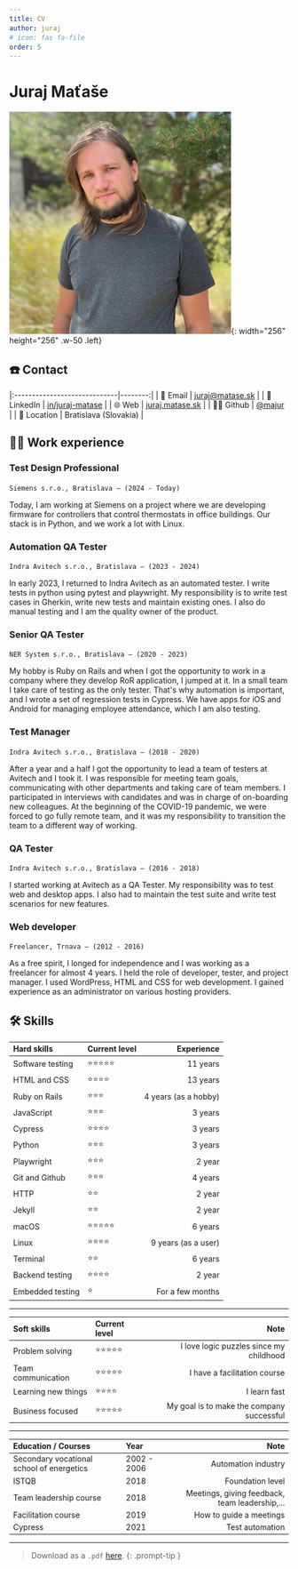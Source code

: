 ```yaml
---
title: CV
author: juraj
# icon: fas fa-file
order: 5
---
```


# Juraj Maťaše

![Desktop View](/assets/img/avatar.jpeg){: width="256" height="256" .w-50 .left}
## ☎️ Contact

|:-----------------------------|--------:|
| 📧 Email | [juraj@matase.sk](mailto:juraj@matase.sk) |
| 💼 LinkedIn | [in/juraj-matase](https://www.linkedin.com/in/juraj-matase) |
| 🌐 Web | [juraj.matase.sk](https://juraj.matase.sk) |
| 👨‍💻 Github | [@majur](https://github.com/majur) |
| 🏢 Location | Bratislava (Slovakia) |



## 👨‍💻 Work experience

### Test Design Professional

`Siemens s.r.o., Bratislava – (2024 - Today)`

Today, I am working at Siemens on a project where we are developing firmware for controllers that control thermostats in office buildings. Our stack is in Python, and we work a lot with Linux.

### Automation QA Tester

`Indra Avitech s.r.o., Bratislava – (2023 - 2024)`

In early 2023, I returned to Indra Avitech as an automated tester. I write tests in python using pytest and playwright. My responsibility is to write test cases in Gherkin, write new tests and maintain existing ones. I also do manual testing and I am the quality owner of the product. 

### Senior QA Tester

`NER System s.r.o., Bratislava – (2020 - 2023)`

My hobby is Ruby on Rails and when I got the opportunity to work in a company where they develop RoR application, I jumped at it. In a small team I take care of testing as the only tester. That's why automation is important, and I wrote a set of regression tests in Cypress. We have apps for iOS and Android for managing employee attendance, which I am also testing.

### Test Manager

`Indra Avitech s.r.o., Bratislava – (2018 - 2020)`

After a year and a half I got the opportunity to lead a team of testers at Avitech and I took it. I was responsible for meeting team goals, communicating with other departments and taking care of team members. I participated in interviews with candidates and was in charge of on-boarding new colleagues. At the beginning of the COVID-19 pandemic, we were forced to go fully remote team, and it was my responsibility to transition the team to a different way of working.

### QA Tester

`Indra Avitech s.r.o., Bratislava – (2016 - 2018)`

I started working at Avitech as a QA Tester. My responsibility was to test web and desktop apps. I also had to maintain the test suite and write test scenarios for new features.

### Web developer

`Freelancer, Trnava – (2012 - 2016)`

As a free spirit, I longed for independence and I was working as a freelancer for almost 4 years. I held the role of developer, tester, and project manager. I used WordPress, HTML and CSS for web development. I gained experience as an administrator on various hosting providers.

<h2>🛠 Skills</h2>

| Hard skills                      | Current level          | Experience |
|:-----------------------------|:-----------------|--------:|
| Software testing         | ⭐️⭐️⭐️⭐️⭐️     | 11 years |
| HTML and CSS         | ⭐️⭐️⭐️⭐️     | 13 years |
| Ruby on Rails               | ⭐️⭐️⭐️   | 4 years (as a hobby)      |
| JavaScript               | ⭐️⭐️⭐️   | 3 years      |
| Cypress               | ⭐️⭐️⭐️⭐️   | 3 years      |
| Python               | ⭐️⭐️⭐️   | 3 years      |
| Playwright               | ⭐️⭐️⭐️   | 2 year      |
| Git and Github | ⭐️⭐️⭐️ | 4 years   |
| HTTP              | ⭐️⭐️    | 2 year      |
| Jekyll | ⭐️⭐️ | 2 year   |
| macOS          | ⭐️⭐️⭐️⭐️⭐️     | 6 years |
| Linux              | ⭐️⭐️⭐️⭐️    | 9 years (as a user)      |
| Terminal | ⭐️⭐️ | 6 years   |
| Backend testing | ⭐️⭐️⭐️⭐️ | 2 year   |
| Embedded testing | ⭐️ | For a few months |

---

| Soft skills                      | Current level          | Note |
|:-----------------------------|:-----------------|--------:|
| Problem solving         | ⭐️⭐️⭐️⭐️⭐️     | I love logic puzzles since my childhood |
| Team communication               | ⭐️⭐️⭐️⭐️⭐️   | I have a facilitation course      |
| Learning new things              | ⭐️⭐️⭐️⭐️   | I learn fast      |
| Business focused              | ⭐️⭐️⭐️⭐️⭐️   | My goal is to make the company successful      |

---

| Education / Courses                     | Year         | Note |
|:-----------------------------|:-----------------|--------:|
| Secondary vocational school of energetics | 2002 - 2006 | Automation industry |
| ISTQB               | 2018   |   Foundation level   |
| Team leadership course             | 2018 | Meetings, giving feedback, team leadership,...    |
| Facilitation course              | 2019   | How to guide a meetings |
| Cypress             | 2021   | Test automation |

---

> Download as a `.pdf` [here](/assets/cv/Juraj_Matase_CV.pdf).
{: .prompt-tip }
